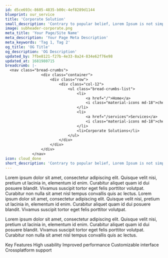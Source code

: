 ```yaml
---
id: d5ce693c-8605-4835-b00c-4ef8289d1144
blueprint: our_service
title: 'Corporate Solution'
small_description: 'Contrary to popular belief, Lorem Ipsum is not simply random text. It has roots in a piece of classical Latin literature from 45 BC, making it over 2000 years old.'
image: subheader-corporate.png
meta_title: 'Your Page/Site Name'
meta_description: 'Your Page Meta Description'
meta_keywords: 'Tag 1, Tag 2'
og_title: 'OG Title'
og_description: 'OG Description'
updated_by: 7fbe8121-f27b-4e33-8a24-834e62f76e98
updated_at: 1681980715
breadcrumb: |-
  <nav class="bread-crumbs">
  				<div class="container">
  					<div class="row">
  						<div class="col-12">
  							<ul class="bread-crumbs-list">
  								<li>
  									<a href="/">Home</a>
  									<i class="material-icons md-18">chevron_right</i>
  								</li>
  								<li>
  									<a href="/services">Services</a>
  									<i class="material-icons md-18">chevron_right</i>
  								</li>
  								<li>Corporate Solutions</li>
  							</ul>
  						</div>
  					</div>
  				</div>
  			</nav>
icon: cloud_done
short_description: 'Contrary to popular belief, Lorem Ipsum is not simply random text. It has roots in a piece of classical Latin literature from 45 BC, making it over 2000 years old.'
---
```

Lorem ipsum dolor sit amet, consectetur adipiscing elit. Quisque velit nisi, pretium ut lacinia in, elementum id enim. Curabitur aliquet quam id dui posuere blandit. Vivamus suscipit tortor eget felis porttitor volutpat. Curabitur non nulla sit amet nisl tempus convallis quis ac lectus. Lorem ipsum dolor sit amet, consectetur adipiscing elit. Quisque velit nisi, pretium ut lacinia in, elementum id enim. Curabitur aliquet quam id dui posuere blandit. Vivamus suscipit tortor eget felis porttitor volutpat.

Lorem ipsum dolor sit amet, consectetur adipiscing elit. Quisque velit nisi, pretium ut lacinia in, elementum id enim. Curabitur aliquet quam id dui posuere blandit. Vivamus suscipit tortor eget felis porttitor volutpat. Curabitur non nulla sit amet nisl tempus convallis quis ac lectus.

Key Features
High usability
Improved performance
Customizable interface
Crossplatform support